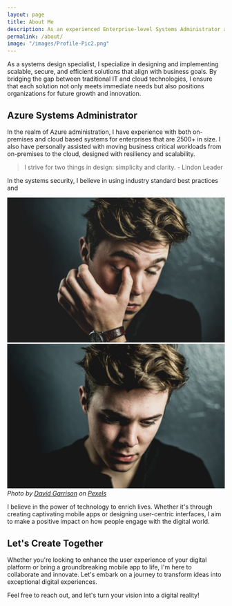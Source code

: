```yaml
---
layout: page
title: About Me
description: As an experienced Enterprise-level Systems Administrator and Cloud Solutions Architect, I have a deep understanding of both the business and technological landscapes. My approach is rooted in identifying and grasping the unique challenges that organizations face, whether in on-premises environments or the cloud.
permalink: /about/
image: "/images/Profile-Pic2.png"
---
```


As a systems design specialist, I specialize in designing and implementing scalable, secure, and efficient solutions that align with business goals. By bridging the gap between traditional IT and cloud technologies, I ensure that each solution not only meets immediate needs but also positions organizations for future growth and innovation.

## Azure Systems Administrator

In the realm of Azure administration, I have experience with both on-premises and cloud based systems for enterprises that are 2500+ in size. I also have personally assisted with moving business critical workloads from on-premises to the cloud, designed with resiliency and scalability.

> I strive for two things in design: simplicity and clarity. - Lindon Leader

In the systems security, I believe in using industry standard best practices and

<div class="gallery-box">
  <div class="gallery">
    <img src="/images/01-2.jpg" loading="lazy" alt="Author">
    <img src="/images/01-3.jpg" loading="lazy" alt="Author">
  </div>
  <em>Photo by <a href="https://www.pexels.com/@david-garrison-1128051/" target="_blank">David Garrison</a> on <a href="https://www.pexels.com/" target="_blank">Pexels</a></em>
</div>

I believe in the power of technology to enrich lives. Whether it's through creating captivating mobile apps or designing user-centric interfaces, I aim to make a positive impact on how people engage with the digital world.

## Let's Create Together

Whether you're looking to enhance the user experience of your digital platform or bring a groundbreaking mobile app to life, I'm here to collaborate and innovate. Let's embark on a journey to transform ideas into exceptional digital experiences.

Feel free to reach out, and let's turn your vision into a digital reality!
